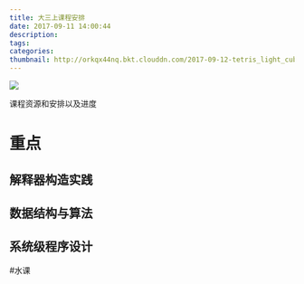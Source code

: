 ```yaml
---
title: 大三上课程安排
date: 2017-09-11 14:00:44
description:
tags:
categories:
thumbnail: http://orkqx44nq.bkt.clouddn.com/2017-09-12-tetris_light_cubes.jpg?imageView2/0/q/42|imageslim
---
```



![](http://orkqx44nq.bkt.clouddn.com/2017-09-11-15051096862891.jpg?imageView2/0/q/42|imageslim)

课程资源和安排以及进度

# 重点

## 解释器构造实践

## 数据结构与算法

## 系统级程序设计

#水课


